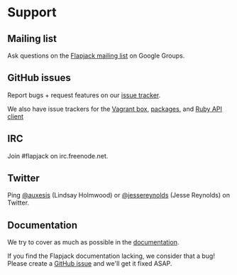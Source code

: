 # Support

## Mailing list

Ask questions on the [Flapjack mailing list](https://groups.google.com/forum/#!forum/flapjack-project) on Google Groups.

## GitHub issues

Report bugs + request features on our [issue tracker](https://github.com/flapjack/flapjack/issues).

We also have issue trackers for the [Vagrant box](https://github.com/flapjack/vagrant-flapjack/issues), [packages](https://github.com/flapjack/omnibus-flapjack/issues), and [Ruby API client](https://github.com/flapjack/flapjack-diner/issues)

## IRC

Join #flapjack on irc.freenode.net.

## Twitter

Ping [@auxesis](https://twitter.com/auxesis) (Lindsay Holmwood) or [@jessereynolds](https://twitter.com/jessereynolds) (Jesse Reynolds) on Twitter.

## Documentation

We try to cover as much as possible in the [documentation](../docs).

If you find the Flapjack documentation lacking, we consider that a bug! Please create a [GitHub issue](https://github.com/flapjack/flapjack/issues/new) and we'll get it fixed ASAP.
